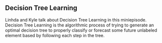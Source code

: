 ## Decision Tree Learning

Linhda and Kyle talk about Decision Tree Learning in this miniepisode. Decision Tree Learning is the algorithmic process of trying to generate an optimal decision tree to properly classify or forecast some future unlabeled element based by following each step in the tree.
